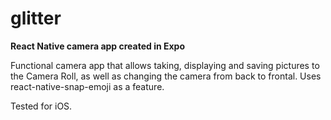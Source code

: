 # glitter

<b>React Native camera app created in Expo</b>

Functional camera app that allows taking, displaying and saving pictures to the Camera Roll, as well as changing the camera from back to frontal.
Uses react-native-snap-emoji as a feature.

Tested for iOS.
